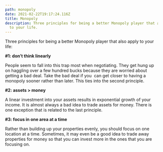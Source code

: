 ```yaml
---
path: monopoly
date: 2021-02-22T19:17:24.116Z
title: Monopoly
description: Three principles for being a better Monopoly player that also apply
  to your life.
---
```

Three principles for being a better Monopoly player that also apply to your life:

**\#1: don’t think linearly**

People seem to fall into this trap most when negotiating. They get hung up on haggling over a few hundred bucks because they are worried about getting a bad deal. Take the bad deal if you  can get closer to having a monopoly sooner rather than later. This ties into the second principle.

**\#2: assets > money**

A linear investment into your assets results in exponential growth of your income. It is almost always a bad idea to trade assets for money. There is one exception that is related to the last principle.

**\#3: focus in one area at a time**

Rather than building up your properties evenly, you should focus on one location at a time. Sometimes, it may even be a good idea to trade away properties for money so that you can invest more in the ones that you are focusing on.